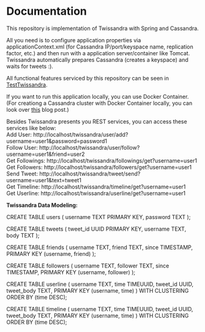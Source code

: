 # Documentation

This repository is implementation of Twissandra with Spring and Cassandra.

All you need is to configure application properties via applicationContext.xml (for Cassandra IP/port/keyspace name, replication factor, etc.) and then run with a application server/container like Tomcat. Twissandra automatically prepares Cassandra (creates a keyspace) and waits for tweets :).

All functional features serviced by this repository can be seen in <a href="https://github.com/cilesizemre/twissandra/blob/master/src/test/java/com/cilesizemre/twissandra/TestTwissandra.java" target="_blank">TestTwissandra</a>.

If you want to run this application locally, you can use Docker Container. (For creationg a Cassandra cluster with Docker Container locally, you can look over <a href="https://emrecilesiz.wordpress.com/2015/12/29/docker-ile-cassandra-cluster-kurulumu/" target="_blank">this</a> blog post.)

Besides Twissandra presents you REST services, you can access these services like below:<br/>
Add User: http://localhost/twissandra/user/add?username=user1&password=password1 <br/>
Follow User: http://localhost/twissandra/user/follow?username=user1&friend=user2 <br/>
Get Followings: http://localhost/twissandra/followings/get?username=user1 <br/>
Get Followers: http://localhost/twissandra/followers/get?username=user1 <br/>
Send Tweet: http://localhost/twissandra/tweet/send?username=user1&text=tweet1 <br/>
Get Timeline: http://localhost/twissandra/timeline/get?username=user1 <br/>
Get Userline: http://localhost/twissandra/userline/get?username=user1 <br/>

<b>Twissandra Data Modeling:</b>

CREATE TABLE users
  ( 
     username TEXT PRIMARY KEY, 
     password TEXT 
  ); 

CREATE TABLE tweets 
  ( 
     tweet_id UUID PRIMARY KEY, 
     username TEXT, 
     body     TEXT 
  ); 

CREATE TABLE friends
  ( 
     username TEXT, 
     friend   TEXT, 
     since    TIMESTAMP, 
     PRIMARY KEY (username, friend) 
  ); 

CREATE TABLE followers 
  ( 
     username TEXT, 
     follower TEXT, 
     since    TIMESTAMP, 
     PRIMARY KEY (username, follower) 
  ); 

CREATE TABLE userline 
  ( 
     username   TEXT, 
     time       TIMEUUID, 
     tweet_id   UUID, 
     tweet_body TEXT, 
     PRIMARY KEY (username, time) 
  ) WITH CLUSTERING ORDER BY (time DESC);

CREATE TABLE timeline
  ( 
     username   TEXT, 
     time       TIMEUUID, 
     tweet_id   UUID, 
     tweet_body TEXT, 
     PRIMARY KEY (username, time) 
  ) WITH CLUSTERING ORDER BY (time DESC);
